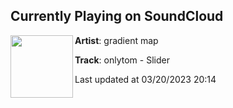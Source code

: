 ## Currently Playing on SoundCloud

[<img align="left" width="100" src="https://i1.sndcdn.com/artworks-UtEwTalpKHXPXV16-x6WFKQ-t500x500.jpg">](https://soundcloud.com/gradient-map/slider)

**Artist**: gradient map 

**Track**: onlytom - Slider

Last updated at 03/20/2023 20:14
